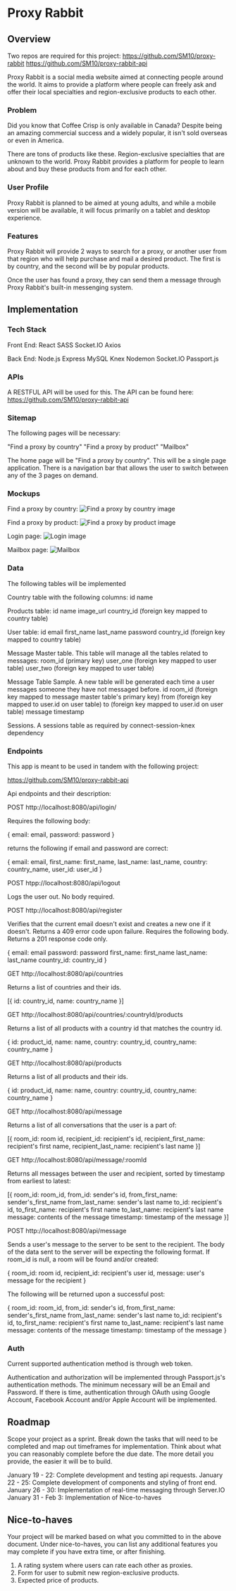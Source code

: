 # Proxy Rabbit

## Overview

Two repos are required for this project:
https://github.com/SM10/proxy-rabbit
https://github.com/SM10/proxy-rabbit-api

Proxy Rabbit is a social media website aimed at connecting people around the world. It aims to provide a platform where people can freely ask and offer their local specialties and region-exclusive products to each other.

### Problem

Did you know that Coffee Crisp is only available in Canada? Despite being an amazing commercial success and a widely popular, it isn't sold overseas or even in America.

There are tons of products like these. Region-exclusive specialties that are unknown to the world. Proxy Rabbit provides a platform for people to learn about and buy these products from and for each other.

### User Profile

Proxy Rabbit is planned to be aimed at young adults, and while a mobile version will be available, it will focus primarily on a tablet and desktop experience.

### Features

Proxy Rabbit will provide 2 ways to search for a proxy, or another user from that region who will help purchase and mail a desired product. The first is by country, and the second will be by popular products.

Once the user has found a proxy, they can send them a message through Proxy Rabbit's built-in messenging system.

## Implementation

### Tech Stack

Front End:
React
SASS
Socket.IO
Axios

Back End:
Node.js
Express
MySQL
Knex
Nodemon
Socket.IO
Passport.js

### APIs

A RESTFUL API will be used for this. The API can be found here: https://github.com/SM10/proxy-rabbit-api

### Sitemap

The following pages will be necessary:

"Find a proxy by country"
"Find a proxy by product"
"Mailbox"

The home page will be "Find a proxy by country". This will be a single page application. There is a navigation bar that allows the user to switch between any of the 3 pages on demand.

### Mockups

Find a proxy by country:
![Find a proxy by country image](./src/assets/images/proxy-rabbit-home-page.jpg)

Find a proxy by product:
![Find a proxy by product image](./src/assets/images/proxy-rabbit-by-product.jpg)

Login page:
![Login image](./src/assets/images/proxy-rabbit-login.jpg)

Mailbox page:
![Mailbox](./src/assets/images/proxy-rabbit-mailbox.jpg)

### Data

The following tables will be implemented

Country table with the following columns:
id
name

Products table:
id
name
image_url
country_id (foreign key mapped to country table)

User table:
id
email
first_name
last_name
password
country_id (foreign key mapped to country table)

Message Master table. This table will manage all the tables related to messages:
room_id (primary key)
user_one (foreign key mapped to user table)
user_two (foreign key mapped to user table)

Message Table Sample. A new table will be generated each time a user messages someone they have not messaged before.
id
room_id (foreign key mapped to message master table's primary key)
from (foreign key mapped to user.id on user table)
to (foreign key mapped to user.id on user table)
message
timestamp

Sessions. A sessions table as required by connect-session-knex dependency

### Endpoints

This app is meant to be used in tandem with the following project:

https://github.com/SM10/proxy-rabbit-api

Api endpoints and their description:

POST http://localhost:8080/api/login/

Requires the following body:

{
    email: email,
    password: password
}

returns the following if email and password are correct:

{
    email: email,
    first_name: first_name,
    last_name: last_name,
    country: country_name,
    user_id: user_id
}

POST htpp://localhost:8080/api/logout

Logs the user out. No body required.

POST http://localhost:8080/api/register

Verifies that the current email doesn't exist and creates a new one if it doesn't. Returns a 409 error code upon failure. Requires the following body. Returns a 201 response code only.

{
    email: email
    password: password
    first_name: first_name
    last_name: last_name
    country_id: country_id
}

GET http://localhost:8080/api/countries

Returns a list of countries and their ids.

[{
    id: country_id,
    name: country_name
}]

GET http://localhost:8080/api/countries/:countryId/products

Returns a list of all products with a country id that matches the country id.

{
    id: product_id,
    name: name,
    country: country_id,
    country_name: country_name
}

GET http://localhost:8080/api/products

Returns a list of all products and their ids.

{
    id: product_id,
    name: name,
    country: country_id,
    country_name: country_name
}

GET http://localhost:8080/api/message

Returns a list of all conversations that the user is a part of:

[{
    room_id: room id,
    recipient_id: recipient's id,
    recipient_first_name: recipient's first name,
    recipient_last_name: recipient's last name
}]

GET http://localhost:8080/api/message/:roomId

Returns all messages between the user and recipient, sorted by timestamp from earliest to latest:

[{
    room_id: room_id,
    from_id: sender's id,
    from_first_name: sender's_first_name
    from_last_name: sender's last name
    to_id: recipient's id,
    to_first_name: recipient's first name
    to_last_name: recipient's last name
    message: contents of the message
    timestamp: timestamp of the message
}]

POST http://localhost:8080/api/message

Sends a user's message to the server to be sent to the recipient. The body of the data sent to the server will be expecting the following format. If room_id is null, a room will be found and/or created:

{
    room_id: room id,
    recipient_id: recipient's user id,
    message: user's message for the recipient
}

The following will be returned upon a successful post:

{
    room_id: room_id,
    from_id: sender's id,
    from_first_name: sender's_first_name
    from_last_name: sender's last name
    to_id: recipient's id,
    to_first_name: recipient's first name
    to_last_name: recipient's last name
    message: contents of the message
    timestamp: timestamp of the message
}

### Auth

Current supported authentication method is through web token.

Authentication and authorization will be implemented through Passport.js's authentication methods. The minimum necessary will be an Email and Password. If there is time, authentication through OAuth using Google Account, Facebook Account and/or Apple Account will be implemented.

## Roadmap

Scope your project as a sprint. Break down the tasks that will need to be completed and map out timeframes for implementation. Think about what you can reasonably complete before the due date. The more detail you provide, the easier it will be to build.

January 19 - 22: Complete development and testing api requests.
January 22 - 25: Complete development of components and styling of front end.
January 26 - 30: Implementation of real-time messaging through Server.IO
January 31 - Feb 3: Implementation of Nice-to-haves

## Nice-to-haves

Your project will be marked based on what you committed to in the above document. Under nice-to-haves, you can list any additional features you may complete if you have extra time, or after finishing.

1. A rating system where users can rate each other as proxies.
2. Form for user to submit new region-exclusive products.
3. Expected price of products.
